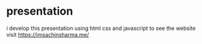 # presentation
i develop this presentation using html css and javascript to see the website visit   https://imsachinsharma.me/
